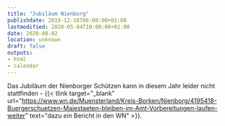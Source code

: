 ```yaml
---
title: "Jubiläum Nienborg"
publishdate: 2019-12-10T06:00:00+01:00
lastmodified: 2020-05-04T10:00:00+02:00
date: 2020-08-02
location: unknown
draft: false
outputs:
- html
- calendar
---
```

Das Jubiläum der Nienborger Schützen kann in diesem Jahr leider nicht
stattfinden - {{< tlink target="_blank" url="https://www.wn.de/Muensterland/Kreis-Borken/Nienborg/4195418-Buergerschuetzen-Majestaeten-bleiben-im-Amt-Vorbereitungen-laufen-weiter" text="dazu ein Bericht in den WN" >}}.
